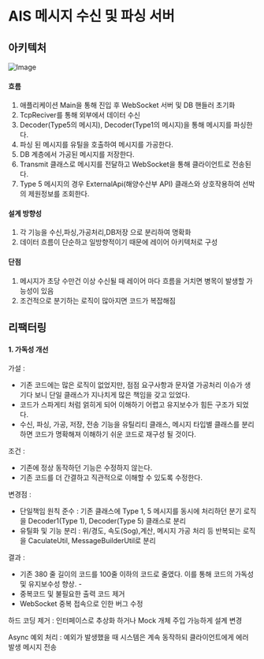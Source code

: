 # AIS 메시지 수신 및 파싱 서버
## 아키텍처
![Image](https://github.com/user-attachments/assets/f3e20a1e-b6ff-479f-9832-ddc298d5b06f)

#### 흐름
1. 애플리케이션 Main을 통해 진입 후 WebSocket 서버 및 DB 핸들러 초기화
2. TcpReciver를 통해  외부에서 데이터 수신
3. Decoder(Type5의 메시지), Decoder(Type1의 메시지)을 통해 메시지를 파싱한다.
4. 파싱 된 메시지를 유틸을 호출하여 메시지를 가공한다.
5. DB 계층에서 가공된 메시지를 저장한다.
6. Transmit 클래스로 메시지를 전달하고 WebSocket을 통해 클라이언트로 전송된다.
7. Type 5 메시지의 경우 ExternalApi(해양수산부 API) 클래스와 상호작용하여 선박의 제원정보를 조회한다.

#### 설계 방향성
1. 각 기능을 수신,파싱,가공처리,DB저장 으로 분리하여 명확화
3. 데이터 흐름이 단순하고 일방향적이기 때문에 레이어 아키텍처로 구성

#### 단점
1. 메시지가 초당 수만건 이상 수신될 때 레이어 마다 흐름을 거치면 병목이 발생할 가능성이 있음
2. 조건적으로 분기하는 로직이 많아지면 코드가 복잡해짐
  
## 리팩터링

#### 1. 가독성 개선  

가설 :   
- 기존 코드에는 많은 로직이 없었지만, 점점 요구사항과 문자열 가공처리 이슈가 생기다 보니 단일 클래스가 지나치게 많은 책임을 갖고 있었다. 
- 코드가 스파게티 처럼 얽히게 되어 이해하기 어렵고 유지보수가 힘든 구조가 되었다. 
- 수신, 파싱, 가공, 저장, 전송 기능을 유틸리티 클래스, 메시지 타입별 클래스를 분리하면 코드가 명확해져 이해하기 쉬운 코드로 재구성 될 것이다.  

조건 :  
- 기존에 정상 동작하던 기능은 수정하지 않는다.  
- 기존 코드를 더 간결하고 직관적으로 이해할 수 있도록 수정한다.  

변경점 :  
- 단일책임 원칙 준수 : 기존 클래스에 Type 1, 5 메시지를 동시에 처리하던 분기 로직을 Decoder1(Type 1), Decoder(Type 5) 클래스로 분리
- 유틸화 및 기능 분리 : 위/경도, 속도(Sog),계산, 메시지 가공 처리 등 반복되는 로직을 CaculateUtil, MessageBuilderUtil로 분리
  
결과 :  
- 기존 380 줄 길이의 코드를 100줄 이하의 코드로 줄였다. 이를 통해 코드의 가독성 및 유지보수성 향상.  -
- 중복코드 및 불필요한 출력 코드 제거
- WebSocket 중복 접속으로 인한 버그 수정  

하드 코딩 제거 : 인터페이스로 추상화 하거나 Mock 개체 주입 가능하게 설계 변경

Async 예외 처리 : 예외가 발생했을 때 시스템은 계속 동작하되 클라이언트에게 에러 발생 메시지 전송

